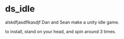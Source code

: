 # ds_idle
alskdfjasdflkasdjf
Dan and Sean make a unity idle game.

to install, stand on your head, and spin around 3 times.